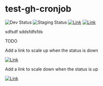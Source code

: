 # test-gh-cronjob

![Dev Status](https://img.shields.io/badge/Aurora_Dev_Status-Down-red) ![Staging Status](https://img.shields.io/badge/Aurora_Staging_Status-Down-red) [![Link](https://img.shields.io/badge/Go_to_scale_up_action-blue)](https://github.com/olaals/test-gh-cronjob/actions/workflows/scale_up.yml) [![Link](https://img.shields.io/badge/Go_to_scale_down_action-blue)](https://github.com/olaals/test-gh-cronjob/actions/workflows/scale_down.yml)

sdfsdf
sddsfdfsfds

TODO

Add a link to scale up when the status is down

[![Link](https://img.shields.io/badge/Go_to_scale_up_action-blue)](https://github.com/olaals/test-gh-cronjob/actions/workflows/scale_up.yml)

Add a link to scale down when the status is up


[![Link](https://img.shields.io/badge/Go_to_scale_down_action-blue)](https://github.com/olaals/test-gh-cronjob/actions/workflows/scale_down.yml)
